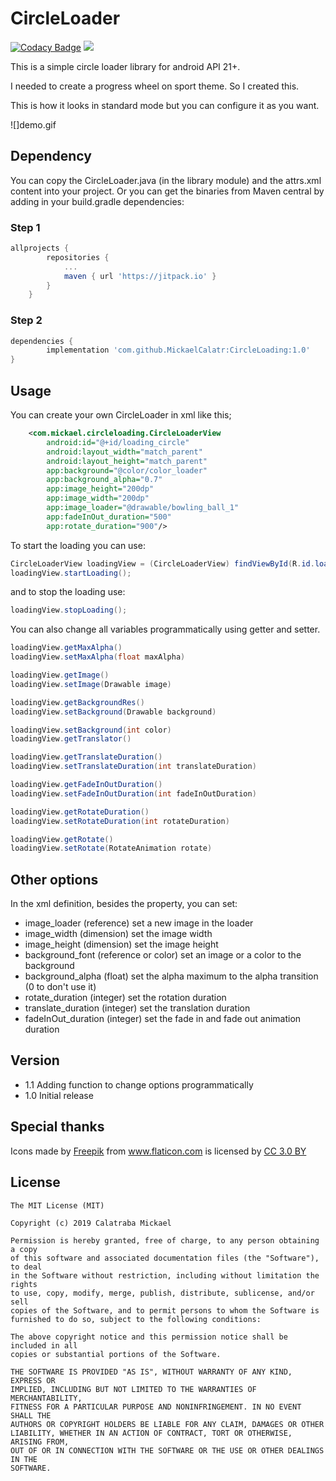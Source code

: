 # CircleLoader
[![Codacy Badge](https://api.codacy.com/project/badge/Grade/5a84b6076d3646e092823e269c3c1685)](https://app.codacy.com/app/MickaelCalatr/CircleLoading?utm_source=github.com&utm_medium=referral&utm_content=MickaelCalatr/CircleLoading&utm_campaign=Badge_Grade_Dashboard)
[![](https://jitpack.io/v/MickaelCalatr/CircleLoading.svg)](https://jitpack.io/#MickaelCalatr/CircleLoading)

This is a simple circle loader library for android API 21+.

I needed to create a progress wheel on sport theme. So I created this.

This is how it looks in standard mode but you can configure it as you want.

![]demo.gif

## Dependency
You can copy the CircleLoader.java (in the library module) and the attrs.xml
content into your project. Or you can get the binaries from Maven central by
adding in your build.gradle dependencies:

### Step 1

```gradle
allprojects {
		repositories {
			...
			maven { url 'https://jitpack.io' }
		}
	}
```

### Step 2
```gradle
dependencies {
        implementation 'com.github.MickaelCalatr:CircleLoading:1.0'
}
```
## Usage
You can create your own CircleLoader in xml like this;

```xml
    <com.mickael.circleloading.CircleLoaderView
        android:id="@+id/loading_circle"
        android:layout_width="match_parent"
        android:layout_height="match_parent"
        app:background="@color/color_loader"
        app:background_alpha="0.7"
        app:image_height="200dp"
        app:image_width="200dp"
        app:image_loader="@drawable/bowling_ball_1"
        app:fadeInOut_duration="500"
        app:rotate_duration="900"/>
```

To start the loading you can use:
```java
CircleLoaderView loadingView = (CircleLoaderView) findViewById(R.id.loading_circle);
loadingView.startLoading();
```
 and to stop the loading use:
```java
loadingView.stopLoading();
```

You can also change all variables programmatically using getter and setter.
```java
loadingView.getMaxAlpha()
loadingView.setMaxAlpha(float maxAlpha)

loadingView.getImage()
loadingView.setImage(Drawable image)

loadingView.getBackgroundRes()
loadingView.setBackground(Drawable background)

loadingView.setBackground(int color)
loadingView.getTranslator()

loadingView.getTranslateDuration()
loadingView.setTranslateDuration(int translateDuration)

loadingView.getFadeInOutDuration()
loadingView.setFadeInOutDuration(int fadeInOutDuration)

loadingView.getRotateDuration()
loadingView.setRotateDuration(int rotateDuration)

loadingView.getRotate()
loadingView.setRotate(RotateAnimation rotate)
```

## Other options
In the xml definition, besides the property, you can set:

-   image_loader (reference) set a new image in the loader
-   image_width (dimension) set the image width
-   image_height (dimension) set the image height
-   background_font (reference or color) set an image or a color to the background
-   background_alpha (float) set the alpha maximum to the alpha transition (0 to don't use it)
-   rotate_duration (integer) set the rotation duration
-   translate_duration (integer) set the translation duration
-   fadeInOut_duration (integer) set the fade in and fade out animation duration

## Version

-   1.1 Adding function to change options programmatically
-   1.0 Initial release

## Special thanks
Icons made by <a href="https://www.freepik.com/" title="Freepik">Freepik</a>
from <a href="https://www.flaticon.com/" title="Flaticon">www.flaticon.com</a>
is licensed by <a href="http://creativecommons.org/licenses/by/3.0/" title="Creative Commons BY 3.0" target="blank"> CC 3.0 BY</a>

## License

```license
The MIT License (MIT)

Copyright (c) 2019 Calatraba Mickael

Permission is hereby granted, free of charge, to any person obtaining a copy
of this software and associated documentation files (the "Software"), to deal
in the Software without restriction, including without limitation the rights
to use, copy, modify, merge, publish, distribute, sublicense, and/or sell
copies of the Software, and to permit persons to whom the Software is
furnished to do so, subject to the following conditions:

The above copyright notice and this permission notice shall be included in all
copies or substantial portions of the Software.

THE SOFTWARE IS PROVIDED "AS IS", WITHOUT WARRANTY OF ANY KIND, EXPRESS OR
IMPLIED, INCLUDING BUT NOT LIMITED TO THE WARRANTIES OF MERCHANTABILITY,
FITNESS FOR A PARTICULAR PURPOSE AND NONINFRINGEMENT. IN NO EVENT SHALL THE
AUTHORS OR COPYRIGHT HOLDERS BE LIABLE FOR ANY CLAIM, DAMAGES OR OTHER
LIABILITY, WHETHER IN AN ACTION OF CONTRACT, TORT OR OTHERWISE, ARISING FROM,
OUT OF OR IN CONNECTION WITH THE SOFTWARE OR THE USE OR OTHER DEALINGS IN THE
SOFTWARE.
```
